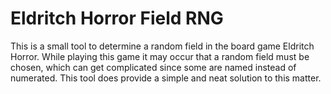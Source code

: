 # Eldritch Horror Field RNG
This is a small tool to determine a random field in the board game Eldritch Horror. While playing this game it may occur that a random field must be chosen, which can get complicated since some are named instead of numerated. This tool does provide a simple and neat solution to this matter.
